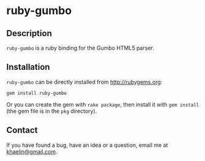 # ruby-gumbo

## Description

`ruby-gumbo` is a ruby binding for the Gumbo HTML5 parser.

## Installation

`ruby-gumbo` can be directly installed from http://rubygems.org:

    gem install ruby-gumbo

Or you can create the gem with `rake package`, then install it with `gem
install` (the gem file is in the `pkg` directory).

## Contact

If you have found a bug, have an idea or a question, email me at
<khaelin@gmail.com>.

